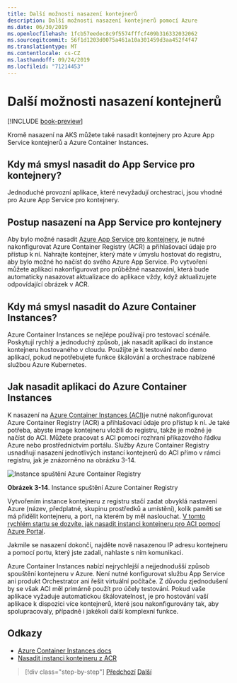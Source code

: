 ```yaml
---
title: Další možnosti nasazení kontejnerů
description: Další možnosti nasazení kontejnerů pomocí Azure
ms.date: 06/30/2019
ms.openlocfilehash: 1fcb57eedec8c9f5574fffcf409b316332032062
ms.sourcegitcommit: 56f1d1203d0075a461a10a301459d3aa452f4f47
ms.translationtype: MT
ms.contentlocale: cs-CZ
ms.lasthandoff: 09/24/2019
ms.locfileid: "71214453"
---
```

# <a name="other-container-deployment-options"></a>Další možnosti nasazení kontejnerů

[!INCLUDE [book-preview](../../../includes/book-preview.md)]

Kromě nasazení na AKS můžete také nasadit kontejnery pro Azure App Service kontejnerů a Azure Container Instances.

## <a name="when-does-it-make-sense-to-deploy-to-app-service-for-containers"></a>Kdy má smysl nasadit do App Service pro kontejnery?

Jednoduché provozní aplikace, které nevyžadují orchestraci, jsou vhodné pro Azure App Service pro kontejnery.

## <a name="how-to-deploy-to-app-service-for-containers"></a>Postup nasazení na App Service pro kontejnery

Aby bylo možné nasadit [Azure App Service pro kontejnery](https://azure.microsoft.com/services/app-service/containers/), je nutné nakonfigurovat Azure Container Registry (ACR) a přihlašovací údaje pro přístup k ní. Nahrajte kontejner, který máte v úmyslu hostovat do registru, aby bylo možné ho načíst do svého Azure App Service. Po vytvoření můžete aplikaci nakonfigurovat pro průběžné nasazování, která bude automaticky nasazovat aktualizace do aplikace vždy, když aktualizujete odpovídající obrázek v ACR.

## <a name="when-does-it-make-sense-to-deploy-to-azure-container-instances"></a>Kdy má smysl nasadit do Azure Container Instances?

Azure Container Instances se nejlépe používají pro testovací scénáře. Poskytují rychlý a jednoduchý způsob, jak nasadit aplikaci do instance kontejneru hostovaného v cloudu. Použijte je k testování nebo demo aplikací, pokud nepotřebujete funkce škálování a orchestrace nabízené službou Azure Kubernetes.

## <a name="how-to-deploy-an-app-to-azure-container-instances"></a>Jak nasadit aplikaci do Azure Container Instances

K nasazení na [Azure Container Instances (ACI)](https://docs.microsoft.com/azure/container-instances/)je nutné nakonfigurovat Azure Container Registry (ACR) a přihlašovací údaje pro přístup k ní. Je také potřeba, abyste image kontejneru vložili do registru, takže je možné je načíst do ACI. Můžete pracovat s ACI pomocí rozhraní příkazového řádku Azure nebo prostřednictvím portálu. Služby Azure Container Registry usnadňují nasazení jednotlivých instancí kontejnerů do ACI přímo v rámci registru, jak je znázorněno na obrázku 3-14.

![Instance spuštění Azure Container Registry](./media/acr-runinstance-contextmenu.png)

**Obrázek 3-14**. Instance spuštění Azure Container Registry

Vytvořením instance kontejneru z registru stačí zadat obvyklá nastavení Azure (název, předplatné, skupinu prostředků a umístění), kolik paměti se má přidělit kontejneru, a port, na kterém by měl naslouchat. [V tomto rychlém startu se dozvíte, jak nasadit instanci kontejneru pro ACI pomocí Azure Portal](https://docs.microsoft.com/azure/container-instances/container-instances-quickstart-portal).

Jakmile se nasazení dokončí, najděte nově nasazenou IP adresu kontejneru a pomocí portu, který jste zadali, nahlaste s ním komunikaci.

Azure Container Instances nabízí nejrychlejší a nejjednodušší způsob spouštění kontejneru v Azure. Není nutné konfigurovat službu App Service ani produkt Orchestrator ani řešit virtuální počítače. Z důvodu zjednodušení by se však ACI měl primárně použít pro účely testování. Pokud vaše aplikace vyžaduje automatickou škálovatelnost, je pro hostování vaší aplikace k dispozici více kontejnerů, které jsou nakonfigurovány tak, aby spolupracovaly, případně i jakékoli další komplexní funkce.

## <a name="references"></a>Odkazy

- [Azure Container Instances docs](https://docs.microsoft.com/azure/container-instances/)
- [Nasadit instanci kontejneru z ACR](https://docs.microsoft.com/azure/container-instances/container-instances-using-azure-container-registry#deploy-with-azure-portal)

>[!div class="step-by-step"]
>[Předchozí](scale-containers-serverless.md)
>[Další](communication-patterns.md)
